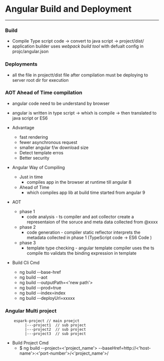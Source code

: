 # Angular Build and Deployment 

---

### Build 
* Compile Type script code -> convert to java script -> project/dist/  
* application builder uses *webpack build tool* with defualt config in projc/angular.json 

### Deployments 
* all the file in projectt/dist file after compilation  must be deploying to server root dir for execution 



### AOT Ahead of Time compilation 
* angular code need to be understand by browser 
* angular is written in type script -> whixh is compile -> then translated to java script or ES6 
* Advantage 
	* fast rendering 
	* fewer asynchronous request 
	* smaller angular f/w download size 
	* Detect template erros 
	* Better security 

* Angular Way of Compiling 
	* Just in time 
		* compiles app in the browser at runtime till angular 8 
	* Ahead of Time 
		* which compiles app lib at build time started from angular 9 

* AOT 
	* phase 1 
		* code analysis - ts compiler and aot collector create a representaion of the soruce and meta data collected from @xxxx 
	* phase 2 
		* code generation - compiler static reflector interprets the metadata collected in phase 1 (TypeScript code -> ES6 Code )
	* phase 3 
		* template type checking - angular template compiler uses the ts compile tto validats the binding expression in template  


* Build Cli Cmd 
	* ng build --base-href 
	* ng build --aot
	* ng build --outputPath=<'new path'>
	* ng build --prod=true
	* ng build --index=index
	* ng build --deployUrl=xxxxx


### Angular Multi project 
```
    espark-project // main proejct 
         |---project1  // sub project
    	 |---project2  // sub project
    	 |---project3  // sub project
```
* Build Project Cmd 
	* $ ng build --project=<'project_name'> --baseHref=http://<'host-name'>:<'port-number'>/<'project_name'>/
	

